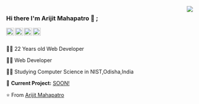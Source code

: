 
<img align='right' src="https://github-readme-stats.vercel.app/api?username=ArijitMahapatro&show_icons=true">

### Hi there I'm Arijit Mahapatro 👋 ;

<a href="https://twitter.com/">
  <img align="left" alt="arijit | Twitter" width="21px" src="https://image.flaticon.com/icons/svg/889/889147.svg" />
</a>
<a href="https://www.instagram.com/thearijit016/">
  <img align="left" alt="arijit | Instagram" width="21px" src="https://image.flaticon.com/icons/svg/2111/2111463.svg" />
</a>
<a href="https://www.facebook.com/arijit.mahapatro">
  <img align="left" alt="arijit | Facebook" width="21px" src="https://image.flaticon.com/icons/svg/1384/1384053.svg" />
</a>
<a href="https://www.linkedin.com/in/arijit-mahapatro-5a095a17a/">
  <img align="left" alt="arijit | LinkedIn" width="21px" src="https://image.flaticon.com/icons/svg/174/174857.svg" />
</a>
<br />
<br />  
  
👨‍💻 22 Years old Web Developer

👨‍💻  Web Developer 

👨‍🎓 Studying Computer Science in NIST,Odisha,India  

🚧 **Current Project:** [SOON!](https://github.com/ArijitMahapatro)

⭐️ From [Arijit Mahapatro ](https://github.com/ArijitMahapatro)




